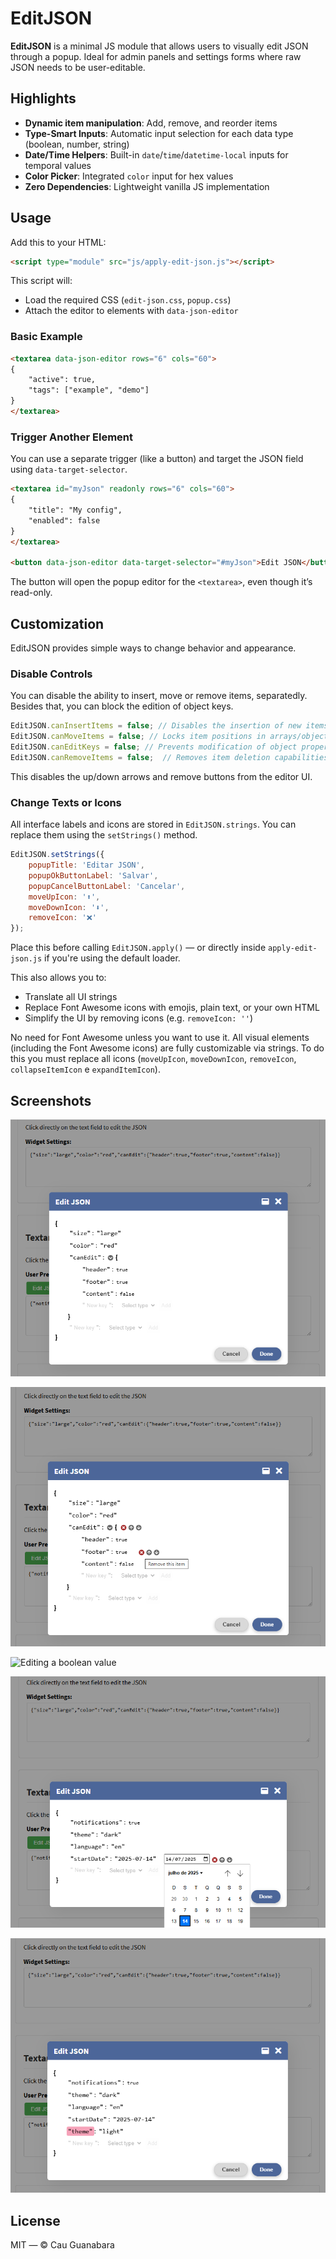 # EditJSON

**EditJSON** is a minimal JS module that allows users to visually edit JSON through a popup. Ideal for admin panels and settings forms where raw JSON needs to be user-editable.

## Highlights

-   **Dynamic item manipulation**: Add, remove, and reorder items
-   **Type-Smart Inputs**: Automatic input selection for each data type (boolean, number, string)
-   **Date/Time Helpers**: Built-in  `date`/`time`/`datetime-local`  inputs for temporal values
-   **Color Picker**: Integrated  `color`  input for hex values
-   **Zero Dependencies**: Lightweight vanilla JS implementation

## Usage

Add this to your HTML:

```html
<script type="module" src="js/apply-edit-json.js"></script>
```

This script will:

-   Load the required CSS (`edit-json.css`, `popup.css`)
-   Attach the editor to elements with `data-json-editor`
    

### Basic Example

```html
<textarea data-json-editor rows="6" cols="60">
{
    "active": true,
    "tags": ["example", "demo"]
}
</textarea>
```

### Trigger Another Element

You can use a separate trigger (like a button) and target the JSON field using `data-target-selector`.

```html
<textarea id="myJson" readonly rows="6" cols="60">
{
    "title": "My config",
    "enabled": false
}
</textarea>

<button data-json-editor data-target-selector="#myJson">Edit JSON</button>
```

The button will open the popup editor for the `<textarea>`, even though it’s read-only.

## Customization

EditJSON provides simple ways to change behavior and appearance.

### Disable Controls

You can disable the ability to insert, move or remove items, separatedly. Besides that, you can block the edition of object keys.

```js
EditJSON.canInsertItems = false; // Disables the insertion of new items in arrays/objects
EditJSON.canMoveItems = false; // Locks item positions in arrays/objects
EditJSON.canEditKeys = false; // Prevents modification of object property names
EditJSON.canRemoveItems = false;  // Removes item deletion capabilities
```

This disables the up/down arrows and remove buttons from the editor UI.

### Change Texts or Icons

All interface labels and icons are stored in `EditJSON.strings`. You can replace them using the `setStrings()` method.

```js
EditJSON.setStrings({
    popupTitle: 'Editar JSON',
    popupOkButtonLabel: 'Salvar',
    popupCancelButtonLabel: 'Cancelar',
    moveUpIcon: '⬆️',
    moveDownIcon: '⬇️',
    removeIcon: '❌'
});
```
Place this before calling `EditJSON.apply()` — or directly inside `apply-edit-json.js` if you're using the default loader.

This also allows you to:

-   Translate all UI strings
-   Replace Font Awesome icons with emojis, plain text, or your own HTML
-   Simplify the UI by removing icons (e.g. `removeIcon: ''`)

No need for Font Awesome unless you want to use it. All visual elements (including the Font Awesome icons) are fully customizable via strings. To do this you must replace all icons (`moveUpIcon`, `moveDownIcon`, `removeIcon`, `collapseItemIcon` e `expandItemIcon`).

## Screenshots

![The editor](./screenshots/json-editor.png)

![Item action links](./screenshots/json-editor-actions.png)

![Editing a boolean value](./screenshots/json-editorboolean.png)

![Editing a string in date format](./screenshots/json-editor-date.png)

![Duplicated object key](./screenshots/json-editor-invalid.png)

## License

MIT — © Cau Guanabara
